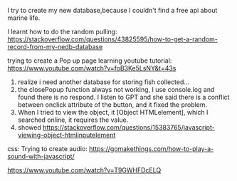 I try to create my new database,because I couldn't find a free api about marine life.

I learnt how to do the random pulling:
https://stackoverflow.com/questions/43825595/how-to-get-a-random-record-from-my-nedb-database

trying to create a Pop up page 
learning youtube tutorial: 
https://www.youtube.com/watch?v=foB3Ke5LsNY&t=43s

1. realize i need another database for storing fish collected...
2. the closePopup function always not working, I use console.log and found there is no respond. I listen to GPT and she said there is a conflict between onclick attribute of the button, and it fixed the problem.
3. When I tried to view the object, it [Object HTMLelement], which I searched online, it requires the value.
4. showed https://stackoverflow.com/questions/15383765/javascript-viewing-object-htmlinputelement


css:
Trying to create audio:
https://gomakethings.com/how-to-play-a-sound-with-javascript/

https://www.youtube.com/watch?v=T9GWHFDcELQ
